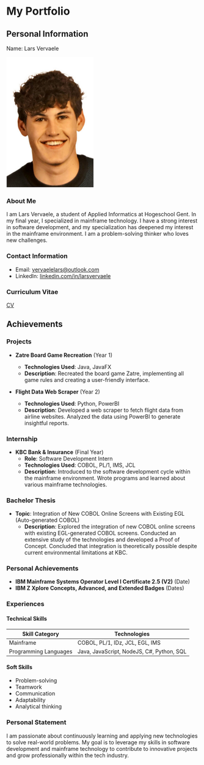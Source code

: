 # My Portfolio

## Personal Information

Name: Lars Vervaele

<img src="foto.png" alt="Profile Picture" width="228" height="341">

### About Me
I am Lars Vervaele, a student of Applied Informatics at Hogeschool Gent. 
In my final year, I specialized in mainframe technology. 
I have a strong interest in software development, and my specialization has deepened my interest in the mainframe environment. 
I am a problem-solving thinker who loves new challenges.

### Contact Information
- Email: vervaelelars@outlook.com
- LinkedIn: [linkedin.com/in/larsvervaele](https://www.linkedin.com/in/larsvervaele)

### Curriculum Vitae

[CV](CV_LarsVervaele.pdf)

## Achievements

### Projects

- **Zatre Board Game Recreation** (Year 1)
  - **Technologies Used**: Java, JavaFX
  - **Description**: Recreated the board game Zatre, implementing all game rules and creating a user-friendly interface.

- **Flight Data Web Scraper** (Year 2)
  - **Technologies Used**: Python, PowerBI
  - **Description**: Developed a web scraper to fetch flight data from airline websites. Analyzed the data using PowerBI to generate insightful reports.

### Internship

- **KBC Bank & Insurance** (Final Year)
  - **Role**: Software Development Intern
  - **Technologies Used**: COBOL, PL/1, IMS, JCL
  - **Description**: Introduced to the software development cycle within the mainframe environment. Wrote programs and learned about various mainframe technologies.

### Bachelor Thesis

- **Topic**: Integration of New COBOL Online Screens with Existing EGL (Auto-generated COBOL)
  - **Description**: Explored the integration of new COBOL online screens with existing EGL-generated COBOL screens. Conducted an extensive study of the technologies and developed a Proof of Concept. Concluded that integration is theoretically possible despite current environmental limitations at KBC.

### Personal Achievements

- **IBM Mainframe Systems Operator Level I Certificate 2.5 (V2)** (Date)
- **IBM Z Xplore Concepts, Advanced, and Extended Badges** (Dates)

### Experiences

#### Technical Skills

| Skill Category | Technologies |
|----------------|--------------|
| Mainframe      | COBOL, PL/1, IDz, JCL, EGL, IMS |
| Programming Languages | Java, JavaScript, NodeJS, C#, Python, SQL |

#### Soft Skills
- Problem-solving
- Teamwork
- Communication
- Adaptability
- Analytical thinking

### Personal Statement
I am passionate about continuously learning and applying new technologies to solve real-world problems. My goal is to leverage my skills in software development and mainframe technology to contribute to innovative projects and grow professionally within the tech industry.

